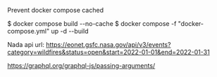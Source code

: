 Prevent docker compose cached

$ docker compose build --no-cache
$ docker compose -f "docker-compose.yml" up -d --build

Nada api url: https://eonet.gsfc.nasa.gov/api/v3/events?category=wildfires&status=open&start=2022-01-01&end=2022-01-31

https://graphql.org/graphql-js/passing-arguments/
